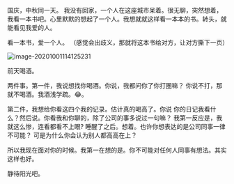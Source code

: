 国庆，中秋同一天。
我没有回家，一个人在这座城市呆着。很无聊，突然想着，我看一本书吧。心里默默的想起了一个人。我想就就这样看一本本的书。转头，就能看见我爱的人。

看一本书，爱一个人。 （感觉会出歧义，那就将这本书给对方，让对方撕下一页）



![image-20201001114125231](/Users/lilac/Documents/Typroa/img/image-20201001114125231.png)

前天喝酒。 

两件事。第一件，我说想找你喝酒。你说，我都问你了你打圈嘛？ 你说不打，那就不喝酒。我酒浅学疏。😂。

第二件，我想给你看这四个我的记录。估计真的喝高了。你说 你的日记我看什么？然后说。你看我和你聊的，除了公司的事多说过一句嘛？ 我第一反应是，我就这么惨，连看都看不上眼? 睡醒了之后。想着。也许你想表达的是公司同事一律不可能？ 可是为什么你会认为别人都高高在上？

所以我现在面对你的时候。我第一在想的是。你不可能对任何人同事有想法。其实这样也好。

静待阳光吧。


